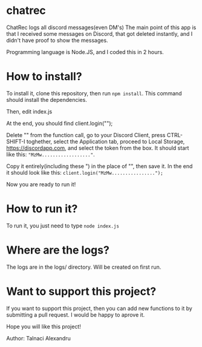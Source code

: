 # chatrec
ChatRec logs all discord messages(even DM's)
The main point of this app is that I received some messages on Discord, that got deleted instantly, and I didn't have proof to show the messages.

Programming language is Node.JS, and I coded this in 2 hours.

# How to install?

To install it, clone this repository, then run `npm install`.
This command should install the dependencies.

Then, edit index.js

At the end, you should find client.login("<token>");
  
Delete "<token>" from the function call, go to your Discord Client, press CTRL-SHIFT-I toghether, select the Application tab, proceed to Local Storage, https://discordapp.com, and select the token from the box. It should start like this: `"MzMw.................."`.

Copy it entirely(including these ") in the place of "<token>", then save it. 
In the end it should look like this: `client.login("MzMw................");`
  
Now you are ready to run it!

# How to run it?

To run it, you just need to type `node index.js`

# Where are the logs?

The logs are in the logs/ directory. Will be created on first run.

# Want to support this project?

If you want to support this project, then you can add new functions to it by submitting a pull request. I would be happy to aprove it.

Hope you will like this project!

Author: Talnaci Alexandru
